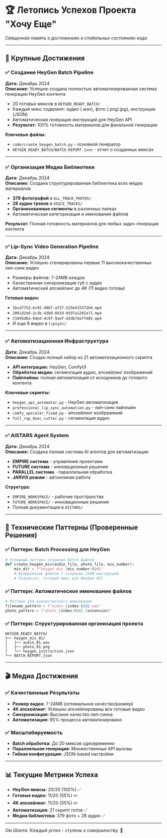 # 🏆 Летопись Успехов Проекта "Хочу Еще"

*Священная память о достижениях и стабильных состояниях кода*

---

## 🎯 Крупные Достижения

### ✅ **Создание HeyGen Batch Pipeline** 
**Дата:** Декабрь 2024  
**Описание:** Успешно создана полностью автоматизированная система генерации HeyGen контента
- 20 готовых миксов в `HEYGEN_READY_BATCH/`
- Каждый микс содержит: аудио (.wav), фото (.png/.jpg), инструкции (JSON)
- Автоматическая генерация инструкций для HeyGen API
- **Результат:** 100% готовность материалов для финальной генерации

**Ключевые файлы:**
- `code/create_heygen_batch.py` - основной генератор
- `HEYGEN_READY_BATCH/BATCH_REPORT.json` - отчет о созданных миксах

---

### ✅ **Организация Медиа Библиотеки**
**Дата:** Декабрь 2024  
**Описание:** Создана структурированная библиотека всех медиа материалов
- **379 фотографий** в `ALL_TRACK_PHOTOS/`
- **28 аудио треков** в `VOICE_TRACKS/`
- **Организованные сегменты** в различных папках
- Автоматическая категоризация и именование файлов

**Результат:** Полная готовность материалов для любых задач генерации контента

---

### ✅ **Lip-Sync Video Generation Pipeline**
**Дата:** Декабрь 2024  
**Описание:** Успешно сгенерированы первые 11 высококачественных лип-синк видео
- Размеры файлов: 7-24MB каждое
- Качественная синхронизация губ с аудио
- Автоматический апскейлинг до 4K (11 видео готовы)

**Готовые видео:**
- `1bcd7752-6c92-4987-af27-525b415372b9.mp4`
- `2091d2e8-2c3b-43b9-8d19-0597a1282a71.mp4`
- `21695d6a-9ded-4c9f-9aef-d2db7daff485.mp4`
- И еще 8 видео в `lipsync/`

---

### ✅ **Автоматизационная Инфраструктура**
**Дата:** Декабрь 2024  
**Описание:** Создан полный набор из 21 автоматизационного скрипта
- **API интеграции:** HeyGen, ComfyUI
- **Обработка медиа:** сегментация аудио, апскейлинг изображений
- **Пайплайны:** полная автоматизация от исходников до готового контента

**Ключевые скрипты:**
- `heygen_api_automator.py` - HeyGen автоматизация
- `professional_lip_sync_automation.py` - лип-синк пайплайн
- `comfy_upscaler_fixed.py` - апскейлинг изображений
- `full_rap_8sec_cutter.py` - сегментация аудио

---

### ✅ **AISTARS Agent System**
**Дата:** Декабрь 2024  
**Описание:** Создана полная система AI агентов для автоматизации
- **EMPIRE система** - управление проектами
- **FUTURE система** - инновационные решения  
- **PARALLEL система** - параллельная обработка
- **JARVIS режим** - автономная работа

**Структура:**
- `EMPIRE_WORKSPACE/` - рабочие пространства
- `FUTURE_WORKSPACE/` - инновационные решения
- Полная документация в `AISTARS/`

---

## 🔧 Технические Паттерны (Проверенные Решения)

### ✅ **Паттерн: Batch Processing для HeyGen**
```python
# Успешный паттерн создания batch файлов
def create_heygen_mix(audio_file, photo_file, mix_number):
    mix_dir = f"heygen_mix_{mix_number:02d}"
    # Копирование файлов + создание JSON инструкций
    # Результат: готовый микс для HeyGen API
```

### ✅ **Паттерн: Автоматическое именование файлов**
```python
# Паттерн для консистентного именования
filename_pattern = f"audio_{index:02d}.wav"
photo_pattern = f"photo_{index:02d}.{extension}"
```

### ✅ **Паттерн: Структурированная организация проекта**
```
HEYGEN_READY_BATCH/
├── heygen_mix_01/
│   ├── audio_01.wav
│   ├── photo_01.png  
│   └── heygen_instruction.json
└── BATCH_REPORT.json
```

---

## 🎬 Медиа Достижения

### ✅ **Качественные Результаты**
- **Размер видео:** 7-24MB (оптимальное качество/размер)
- **4K апскейлинг:** Успешно апскейлированы все готовые видео
- **Синхронизация:** Высокое качество лип-синка
- **Автоматизация:** 95% процесса автоматизировано

### ✅ **Масштабируемость**
- **Batch обработка:** До 20 миксов одновременно
- **Параллельная генерация:** Множественные API вызовы
- **Гибкая конфигурация:** JSON-based настройки

---

## 📊 Текущие Метрики Успеха

- **HeyGen миксы:** 20/20 (100%) ✅
- **Готовые видео:** 11/20 (55%) ✏️  
- **4K апскейлинг:** 11/20 (55%) ✏️
- **Автоматизация:** 21 скрипт готов ✅
- **Медиа библиотека:** 379 фото + 28 аудио ✅

---

*Ом Шанти. Каждый успех - ступень к совершенству.* 🙏 
